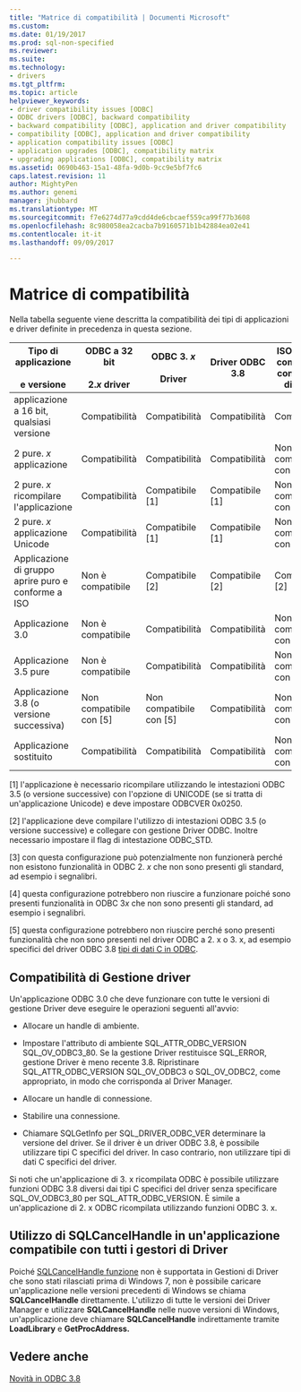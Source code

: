 ```yaml
---
title: "Matrice di compatibilità | Documenti Microsoft"
ms.custom: 
ms.date: 01/19/2017
ms.prod: sql-non-specified
ms.reviewer: 
ms.suite: 
ms.technology:
- drivers
ms.tgt_pltfrm: 
ms.topic: article
helpviewer_keywords:
- driver compatibility issues [ODBC]
- ODBC drivers [ODBC], backward compatibility
- backward compatibility [ODBC], application and driver compatibility
- compatibility [ODBC], application and driver compatibility
- application compatibility issues [ODBC]
- application upgrades [ODBC], compatibility matrix
- upgrading applications [ODBC], compatibility matrix
ms.assetid: 0690b463-15a1-48fa-9d0b-9cc9e5bf7fc6
caps.latest.revision: 11
author: MightyPen
ms.author: genemi
manager: jhubbard
ms.translationtype: MT
ms.sourcegitcommit: f7e6274d77a9cdd4de6cbcaef559ca99f77b3608
ms.openlocfilehash: 8c980058ea2cacba7b9160571b1b42884ea02e41
ms.contentlocale: it-it
ms.lasthandoff: 09/09/2017

---
```

# <a name="compatibility-matrix"></a>Matrice di compatibilità
Nella tabella seguente viene descritta la compatibilità dei tipi di applicazioni e driver definite in precedenza in questa sezione.  
  
|Tipo di applicazione<br /><br /> e versione|ODBC a 32 bit<br /><br /> 2.*x* driver|ODBC 3. *x*<br /><br /> Driver|Driver ODBC 3.8|ISO e aprire compatibile con gruppo di driver|  
|--------------------------------------|-----------------------------------|---------------------------|---------------------|-----------------------------------------|  
|applicazione a 16 bit, qualsiasi versione|Compatibilità|Compatibilità|Compatibilità|Compatibilità|  
|2 pure. *x* applicazione|Compatibilità|Compatibilità|Compatibilità|Non compatibile con [3]|  
|2 pure. *x* ricompilare l'applicazione|Compatibilità|Compatibile [1]|Compatibile [1]|Non compatibile con [3]|  
|2 pure. *x* applicazione Unicode|Compatibilità|Compatibile [1]|Compatibile [1]|Non compatibile con [3]|  
|Applicazione di gruppo aprire puro e conforme a ISO|Non è compatibile|Compatibile [2]|Compatibile [2]|Compatibile [2]|  
|Applicazione 3.0|Non è compatibile|Compatibilità|Compatibilità|Non compatibile con [4]|  
|Applicazione 3.5 pure|Non è compatibile|Compatibilità|Compatibilità|Non compatibile con [4]|  
|Applicazione 3.8 (o versione successiva)|Non compatibile con [5]|Non compatibile con [5]|Compatibilità|Non compatibile con [4]|  
|Applicazione sostituito|Compatibilità|Compatibilità|Compatibilità|Non compatibile con [3]|  
  
 [1] l'applicazione è necessario ricompilare utilizzando le intestazioni ODBC 3.5 (o versione successive) con l'opzione di UNICODE (se si tratta di un'applicazione Unicode) e deve impostare ODBCVER 0x0250.  
  
 [2] l'applicazione deve compilare l'utilizzo di intestazioni ODBC 3.5 (o versione successive) e collegare con gestione Driver ODBC. Inoltre necessario impostare il flag di intestazione ODBC_STD.  
  
 [3] con questa configurazione può potenzialmente non funzionerà perché non esistono funzionalità in ODBC 2. *x* che non sono presenti gli standard, ad esempio i segnalibri.  
  
 [4] questa configurazione potrebbero non riuscire a funzionare poiché sono presenti funzionalità in ODBC 3*x* che non sono presenti gli standard, ad esempio i segnalibri.  
  
 [5] questa configurazione potrebbero non riuscire perché sono presenti funzionalità che non sono presenti nel driver ODBC a 2. x o 3. x, ad esempio specifici del driver ODBC 3.8 [tipi di dati C in ODBC](../../../odbc/reference/develop-app/c-data-types-in-odbc.md).  
  
## <a name="driver-manager-compatibility"></a>Compatibilità di Gestione driver  
 Un'applicazione ODBC 3.0 che deve funzionare con tutte le versioni di gestione Driver deve eseguire le operazioni seguenti all'avvio:  
  
-   Allocare un handle di ambiente.  
  
-   Impostare l'attributo di ambiente SQL_ATTR_ODBC_VERSION SQL_OV_ODBC3_80. Se la gestione Driver restituisce SQL_ERROR, gestione Driver è meno recente 3.8. Ripristinare SQL_ATTR_ODBC_VERSION SQL_OV_ODBC3 o SQL_OV_ODBC2, come appropriato, in modo che corrisponda al Driver Manager.  
  
-   Allocare un handle di connessione.  
  
-   Stabilire una connessione.  
  
-   Chiamare SQLGetInfo per SQL_DRIVER_ODBC_VER determinare la versione del driver. Se il driver è un driver ODBC 3.8, è possibile utilizzare tipi C specifici del driver. In caso contrario, non utilizzare tipi di dati C specifici del driver.  
  
 Si noti che un'applicazione di 3. x ricompilata ODBC è possibile utilizzare funzioni ODBC 3.8 diversi dai tipi C specifici del driver senza specificare SQL_OV_ODBC3_80 per SQL_ATTR_ODBC_VERSION. È simile a un'applicazione di 2. x ODBC ricompilata utilizzando funzioni ODBC 3. x.  
  
## <a name="using-sqlcancelhandle-in-an-application-compatible-with-all-driver-managers"></a>Utilizzo di SQLCancelHandle in un'applicazione compatibile con tutti i gestori di Driver  
 Poiché [SQLCancelHandle funzione](../../../odbc/reference/syntax/sqlcancelhandle-function.md) non è supportata in Gestioni di Driver che sono stati rilasciati prima di Windows 7, non è possibile caricare un'applicazione nelle versioni precedenti di Windows se chiama **SQLCancelHandle** direttamente. L'utilizzo di tutte le versioni dei Driver Manager e utilizzare **SQLCancelHandle** nelle nuove versioni di Windows, un'applicazione deve chiamare **SQLCancelHandle** indirettamente tramite **LoadLibrary** e **GetProcAddress.**  
  
## <a name="see-also"></a>Vedere anche  
 [Novità in ODBC 3.8](../../../odbc/reference/what-s-new-in-odbc-3-8.md)
